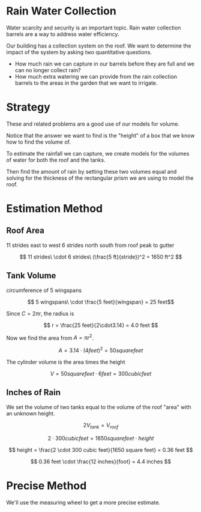 # Rain Water Collection

Water scarcity and security is an important topic.
Rain water collection barrels are a way to address water efficiency.

Our building has a collection system on the roof.
We want to determine the impact of the system by asking two quantitative questions.

- How much rain we can capture in our barrels before they are full and we can no longer collect rain?
- How much extra watering we can provide from the rain collection barrels to the areas in the garden that we want to irrigate.

# Strategy

These and related problems are a good use of our models for volume.

Notice that the answer we want to find is the "height" of a box that we know how to find the volume of.

To estimate the rainfall we can capture, we create models for the volumes of water for both the roof and the tanks.

Then find the amount of rain by setting these two volumes equal and solving for the thickness of the rectangular prism we are using to model the roof.

# Estimation Method

## Roof Area

11 strides east to west
6 strides north south from roof peak to gutter

$$ 11 strides\ \cdot 6 strides\ (\frac{5 ft}{stride})^2 = 1650 ft^2 $$

## Tank Volume

circumference of 5 wingspans

$$ 5 wingspans\ \cdot \frac{5 feet}{wingspan} = 25 feet$$

Since $C = 2\pi r$, the radius is

$$ r = \frac{25 feet}{2\cdot3.14} = 4.0 feet $$

Now we find the area from $A = \pi r^2$.

$$ A = 3.14 \cdot (4 feet)^2 = 50 square feet $$

The cylinder volume is the area times the height

$$ V = 50 square feet \cdot 6 feet = 300 cubic feet $$

## Inches of Rain

We set the volume of two tanks equal to the volume of the roof "area" with an unknown height.

$$ 2 V_{tank} = V_{roof} $$

$$ 2 \cdot 300 cubic feet = 1650 square feet \cdot height $$

$$ height = \frac{2 \cdot 300 cubic feet}{1650 square feet} = 0.36 feet $$

$$ 0.36 feet \cdot \frac{12 inches}{foot} = 4.4 inches $$

# Precise Method

We'll use the measuring wheel to get a more precise estimate.








